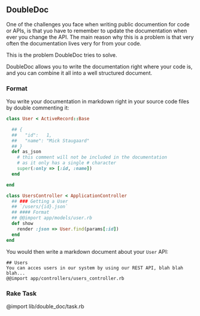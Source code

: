 ## DoubleDoc
One of the challenges you face when writing public documention for code or APIs, is that yuo have to remember to update the documentation
when ever you change the API. The main reason why this is a problem is that very often the documentation lives very for from your code.

This is the problem DoubleDoc tries to solve.

DoubleDoc allows you to write the documentation right where your code is, and you can combine it all into a well structured document.

### Format
You write your documentation in markdown right in your source code files by double commenting it:

```ruby
class User < ActiveRecord::Base

  ## {
  ##   "id":   1,
  ##   "name": "Mick Staugaard"
  ## }
  def as_json
    # this comment will not be included in the documentation
    # as it only has a single # character
    super(:only => [:id, :name])
  end

end

class UsersController < ApplicationController
  ## ### Getting a User
  ## `/users/{id}.json`
  ## #### Format
  ## @@import app/models/user.rb
  def show
    render :json => User.find(params[:id])
  end
end
```

You would then write a markdown document about your `User` API:

    ## Users
    You can acces users in our system by using our REST API, blah blah blah...
    @@import app/controllers/users_controller.rb

### Rake Task
@import lib/double_doc/task.rb
